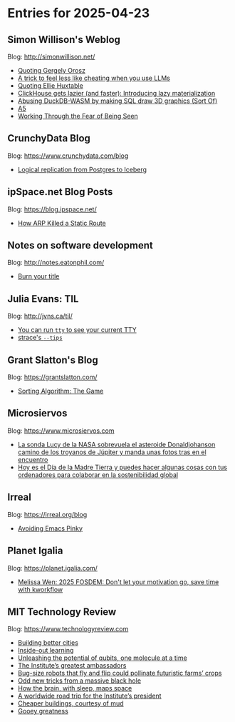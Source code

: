 # Entries for 2025-04-23
## Simon Willison's Weblog 
Blog: http://simonwillison.net/ 

- [Quoting Gergely Orosz](https://simonwillison.net/2025/Apr/23/gergely-orosz/#atom-everything)
- [A trick to feel less like cheating when you use LLMs](https://simonwillison.net/2025/Apr/23/cheating/#atom-everything)
- [Quoting Ellie Huxtable](https://simonwillison.net/2025/Apr/22/ellie-huxtable/#atom-everything)
- [ClickHouse gets lazier (and faster): Introducing lazy materialization](https://simonwillison.net/2025/Apr/22/clickhouse-lazy-materializati/#atom-everything)
- [Abusing DuckDB-WASM by making SQL draw 3D graphics (Sort Of)](https://simonwillison.net/2025/Apr/22/duckdb-wasm-doom/#atom-everything)
- [A5](https://simonwillison.net/2025/Apr/22/a5/#atom-everything)
- [Working Through the Fear of Being Seen](https://simonwillison.net/2025/Apr/22/working-through-the-fear-of-being-seen/#atom-everything)
## CrunchyData Blog 
Blog: https://www.crunchydata.com/blog 

- [ Logical replication from Postgres to Iceberg ](https://www.crunchydata.com/blog/logical-replication-from-postgres-to-iceberg)
## ipSpace.net Blog Posts 
Blog: https://blog.ipspace.net/ 

- [How ARP Killed a Static Route](https://blog.ipspace.net/2025/04/static-routes-arp/?utm_source=atom_feed)
## Notes on software development 
Blog: http://notes.eatonphil.com/ 

- [Burn your title](http://notes.eatonphil.com/2025-04-22-burn-your-title.html)
## Julia Evans: TIL 
Blog: http://jvns.ca/til/ 

- [You can run `tty` to see your current TTY](https://jvns.ca/til/you-can-run--tty--to-see-your-current-tty/)
- [strace's `--tips`](https://jvns.ca/til/strace-s----tips-/)
## Grant Slatton's Blog 
Blog: https://grantslatton.com/ 

- [Sorting Algorithm: The Game](https://grantslatton.com/sorting-algorithm-the-game)
## Microsiervos 
Blog: https://www.microsiervos.com 

- [La sonda Lucy de la NASA sobrevuela el asteroide Donaldjohanson camino de los troyanos de Júpiter y manda unas fotos tras en el encuentro](https://www.microsiervos.com/archivo/ciencia/sonda-lucy-nasa-asteroide-donaldjohanson-imagenes.html)
- [Hoy es el Día de la Madre Tierra y puedes hacer algunas cosas con tus ordenadores para colaborar en la sostenibilidad global](https://www.microsiervos.com/archivo/ecologia/dia-madre-tierra-diez-cosas-ordenadores-para-colaborar-en-la-sostenibilidad-global.html)
## Irreal 
Blog: https://irreal.org/blog 

- [Avoiding Emacs Pinky](https://irreal.org/blog/?p=12934)
## Planet Igalia 
Blog: https://planet.igalia.com/ 

- [Melissa Wen: 2025 FOSDEM: Don't let your motivation go, save time with kworkflow](https://melissawen.github.io/blog/2025/04/22/fosdem-2025-kernel-devroom-kworkflow-talk)
## MIT Technology Review 
Blog: https://www.technologyreview.com 

- [Building better cities](https://www.technologyreview.com/2025/04/22/1114314/building-better-cities/)
- [Inside-out learning](https://www.technologyreview.com/2025/04/22/1114317/inside-out-learning/)
- [Unleashing the potential of qubits, one molecule at a time](https://www.technologyreview.com/2025/04/22/1114326/unleashing-the-potential-of-qubits-one-molecule-at-a-time/)
- [The Institute’s greatest ambassadors](https://www.technologyreview.com/2025/04/22/1114334/the-institutes-greatest-ambassadors/)
- [Bug-size robots that fly and flip could pollinate futuristic farms’ crops](https://www.technologyreview.com/2025/04/22/1114337/bug-size-robots-that-fly-and-flip-could-pollinate-futuristic-farms-crops/)
- [Odd new tricks from a massive black hole](https://www.technologyreview.com/2025/04/22/1114340/odd-new-tricks-from-a-massive-black-hole/)
- [How the brain, with sleep, maps space](https://www.technologyreview.com/2025/04/22/1114342/how-the-brain-with-sleep-maps-space/)
- [A worldwide road trip for the Institute’s president](https://www.technologyreview.com/2025/04/22/1114347/a-worldwide-road-trip-for-the-institutes-president/)
- [Cheaper buildings, courtesy of mud](https://www.technologyreview.com/2025/04/22/1114350/cheaper-buildings-courtesy-of-mud/)
- [Gooey greatness](https://www.technologyreview.com/2025/04/22/1114353/gooey-greatness/)